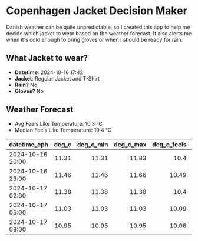
# Copenhagen Jacket Decision Maker

Danish weather can be quite unpredictable, so I created this app to help me decide which jacket to wear based on the weather forecast. 
It also alerts me when it's cold enough to bring gloves or when I should be ready for rain.

## What Jacket to wear?

- **Datetime**: 2024-10-16 17:42
- **Jacket**: Regular Jacket and T-Shirt
- **Rain?** No
- **Gloves?** No

## Weather Forecast
- Avg Feels Like Temperature: 10.3 °C
- Median Feels Like Temperature: 10.4 °C

| datetime_cph     |   deg_c |   deg_c_min |   deg_c_max |   deg_c_feels | weather   | wind   | rain   |
|:-----------------|--------:|------------:|------------:|--------------:|:----------|:-------|:-------|
| 2024-10-16 20:00 |   11.31 |       11.31 |       11.83 |         10.4  | Clouds    | High   | None   |
| 2024-10-16 23:00 |   11.46 |       11.46 |       11.66 |         10.49 | Clouds    | High   | None   |
| 2024-10-17 02:00 |   11.38 |       11.38 |       11.38 |         10.4  | Clouds    | High   | None   |
| 2024-10-17 05:00 |   11.03 |       11.03 |       11.03 |         10.09 | Clouds    | High   | None   |
| 2024-10-17 08:00 |   10.95 |       10.95 |       10.95 |         10.06 | Clouds    | High   | None   |
        